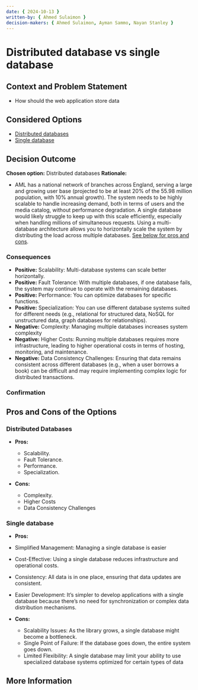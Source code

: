 ```yaml
---
date: { 2024-10-13 }
written-by: { Ahmed Sulaimon }
decision-makers: { Ahmed Sulaimon, Ayman Sammo, Nayan Stanley }
---
```


# Distributed database vs single database

## Context and Problem Statement

- How should the web application store data

## Considered Options

- [Distributed databases](#Distributed-databases)
- [Single database](#Single-database)

## Decision Outcome

**Chosen option:** Distributed databases
**Rationale:**

- AML has a national network of branches across England, serving a large and growing user base
  (projected to be at least 20% of the 55.98 million population, with 10% annual growth).
  The system needs to be highly scalable to handle increasing demand, both in terms of users and the media catalog, without performance degradation.
  A single database would likely struggle to keep up with this scale efficiently, especially when handling millions of simultaneous requests.
  Using a multi-database architecture allows you to horizontally scale the system by distributing the load across multiple databases. [See below for pros and cons](#pros-cons).

### Consequences

- **Positive:** Scalability: Multi-database systems can scale better horizontally.
- **Positive:** Fault Tolerance: With multiple databases, if one database fails, the system may continue to operate with the remaining databases.
- **Positive:** Performance: You can optimize databases for specific functions.
- **Positive:** Specialization: You can use different database systems suited for different needs (e.g., relational for structured data, NoSQL for unstructured data,
  graph databases for relationships).
- **Negative:** Complexity: Managing multiple databases increases system complexity
- **Negative:** Higher Costs: Running multiple databases requires more infrastructure, leading to higher operational costs in terms of hosting, monitoring, and maintenance.
- **Negative:** Data Consistency Challenges: Ensuring that data remains consistent across different databases (e.g., when a user borrows a book) can be difficult and may require implementing complex logic for distributed transactions.

### Confirmation

<!-- Is this valid option for the project & why -->

<a name="pros-cons"></a>

## Pros and Cons of the Options

<a name="Distributed Databases"></a>

### Distributed Databases

- **Pros:**

  - Scalability.
  - Fault Tolerance.
  - Performance.
  - Specialization.

- **Cons:**
  - Complexity.
  - Higher Costs
  - Data Consistency Challenges

<a name="Single database"></a>

### Single database

- **Pros:**
- Simplified Management: Managing a single database is easier
- Cost-Effective: Using a single database reduces infrastructure and operational costs.
- Consistency: All data is in one place, ensuring that data updates are consistent.
- Easier Development: It’s simpler to develop applications with a single database because there’s no need for synchronization or complex data distribution mechanisms.

- **Cons:**
  - Scalability Issues: As the library grows, a single database might become a bottleneck.
  - Single Point of Failure: If the database goes down, the entire system goes down.
  - Limited Flexibility: A single database may limit your ability to use specialized database systems optimized for certain types of data

## More Information

<!-- How did the team come up with the decision -->
